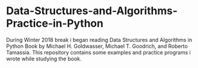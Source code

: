 # Data-Structures-and-Algorithms-Practice-in-Python
During Winter 2018 break i began reading Data Structures and Algorithms in Python Book by Michael H. Goldwasser, Michael T. Goodrich, and Roberto Tamassia. This repository contains some examples and practice programs i wrote while studying the book. 
